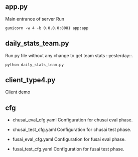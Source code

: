 ## app.py
Main entrance of server
Run 
```
gunicorn -w 4 -b 0.0.0.0:8081 app:app
```
## daily_stats_team.py

Run py file without any change to get team stats ::yesterday::. 
```
python daily_stats_team.py
```
## client_type4.py
Client demo

## cfg
- chusai_eval_cfg.yaml
Configuration for chusai eval phase.

- chusai_test_cfg.yaml
Configuration for chusai test phase.

- fusai_eval_cfg.yaml
Configuration for fusai eval phase.

- fusai_test_cfg.yaml
Configuration for fusai test phase.


